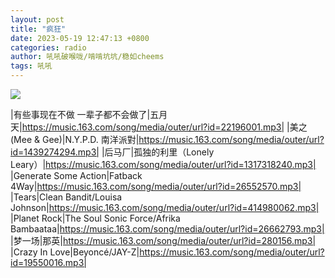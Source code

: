 ```yaml
---
layout: post
title: "疯狂"
date: 2023-05-19 12:47:13 +0800
categories: radio
author: 吼吼破喉咙/啃啃坑坑/稳如cheems
tags: 吼吼
---
```

![]({{site.baseurl}}/images/cover_20230519.jpg)

|有些事现在不做 一辈子都不会做了|五月天|https://music.163.com/song/media/outer/url?id=22196001.mp3|
|美之 (Mee & Gee)|N.Y.P.D. 南洋派對|https://music.163.com/song/media/outer/url?id=1439274294.mp3|
|后马厂|孤独的利里（Lonely Leary）|https://music.163.com/song/media/outer/url?id=1317318240.mp3|
|Generate Some Action|Fatback 4Way|https://music.163.com/song/media/outer/url?id=26552570.mp3|
|Tears|Clean Bandit/Louisa Johnson|https://music.163.com/song/media/outer/url?id=414980062.mp3|
|Planet Rock|The Soul Sonic Force/Afrika Bambaataa|https://music.163.com/song/media/outer/url?id=26662793.mp3|
|梦一场|那英|https://music.163.com/song/media/outer/url?id=280156.mp3|
|Crazy In Love|Beyoncé/JAY-Z|https://music.163.com/song/media/outer/url?id=19550016.mp3|

